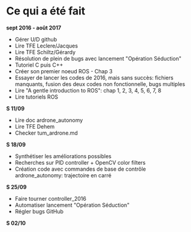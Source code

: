 # Ce qui a été fait
**sept 2016 - août 2017**
- Gérer U/D github
- Lire TFE Leclere/Jacques
- Lire TFE Schiltz/Gérardy
- Résolution de plein de bugs avec lancement "Opération Séduction"
- Tutoriel C puis C++
- Créer son premier noeud ROS - Chap 3
- Essayer de lancer les codes de 2016, mais sans succès: fichiers manquants, fusion des deux codes non fonctionnelle, bugs multiples
- Lire "A gentle introduction to ROS": chap 1, 2, 3, 4, 5, 6, 7, 8
- Lire tutoriels ROS

**S 11/09**
- Lire doc ardrone_autonomy
- Lire TFE Dehem
- Checker tum_ardrone.md

**S 18/09**
- Synthétiser les améliorations possibles
- Recherches sur PID controller + OpenCV color filters 
- Création code avec commandes de base de contrôle ardrone_autonomy: trajectoire en carré

**S 25/09**
- Faire tourner controller_2016
- Automatiser lancement "Opération Séduction"
- Régler bugs GitHub 

**S 02/10**

